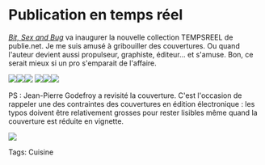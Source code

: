 # Publication en temps réel

[*Bit, Sex and Bug*](http://blog.tcrouzet.com/bit-sex-and-bug/) va inaugurer la nouvelle collection TEMPSREEL de publie.net. Je me suis amusé à gribouiller des couvertures. Ou quand l'auteur devient aussi propulseur, graphiste, éditeur... et s'amuse. Bon, ce serait mieux si un pro s'emparait de l'affaire.<span id="more-21007"></span>

![](http://blog.tcrouzet.comhttps://tcrouzet.com/images_tc/2011/01/hiv1.png)![](http://blog.tcrouzet.comhttps://tcrouzet.com/images_tc/2011/01/hiv2.png)![](http://blog.tcrouzet.comhttps://tcrouzet.com/images_tc/2011/01/hiv3.png)
![](http://blog.tcrouzet.comhttps://tcrouzet.com/images_tc/2011/01/hiv4.png)![](http://blog.tcrouzet.comhttps://tcrouzet.com/images_tc/2011/01/hiv5.png)![](http://blog.tcrouzet.comhttps://tcrouzet.com/images_tc/2011/01/hiv6.png)

PS : Jean-Pierre Godefroy a revisité la couverture. C'est l'occasion de rappeler une des contraintes des couvertures en édition électronique : les typos doivent être relativement grosses pour rester lisibles même quand la couverture est réduite en vignette.

![](http://blog.tcrouzet.comhttps://tcrouzet.com/images_tc/2011/01/hiv7.png)

Tags: Cuisine